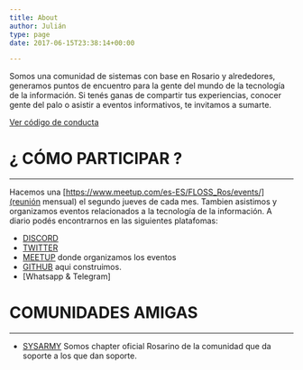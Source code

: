 ```yaml
---
title: About
author: Julián
type: page
date: 2017-06-15T23:38:14+00:00

---
```

Somos una comunidad de sistemas con base en Rosario y alrededores, generamos puntos de encuentro para la gente del mundo de la tecnología de la información. Si tenés ganas de compartir tus experiencias, conocer gente del palo o asistir a eventos informativos, te invitamos a sumarte.

[Ver código de conducta](/coc)

# ¿ CÓMO PARTICIPAR ?

* * *

Hacemos una [https://www.meetup.com/es-ES/FLOSS_Ros/events/](reunión mensual) el segundo jueves de cada mes. Tambien asistimos y organizamos eventos relacionados a la tecnología de la información. 
A diario podés encontrarnos en las siguientes platafomas:
* [DISCORD](https://discord.gg/HNFnB4VKZ9)
* [TWITTER](https://twitter.com/IT_Floss)
* [MEETUP](http://www.meetup.com/es-ES/FLOSS_Ros/) donde organizamos los eventos
* [GITHUB](https://github.com/IT-Floss) aqui construimos.
* [Whatsapp & Telegram]

# COMUNIDADES AMIGAS

* * *

  * [SYSARMY](https://www.sysarmy.com.ar/) Somos chapter oficial Rosarino de la comunidad que da soporte a los que dan soporte.